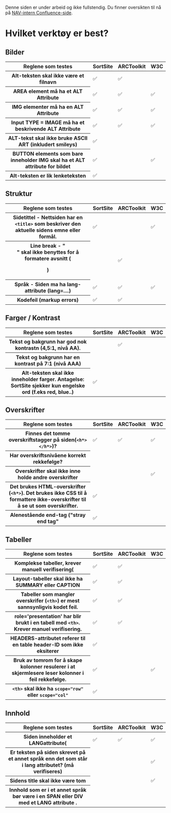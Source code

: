 <alertstripe type="advarsel">Denne siden er under arbeid og ikke fullstendig. Du finner oversikten til nå på <a href="https://confluence.adeo.no/display/MEBO/Automatisert+testing">NAV-intern Confluence-side</a>.</alertstripe>

# Hvilket verktøy er best?

## Bilder

<table>
    <thead>
        <tr>
            <th>Reglene som testes</th>
            <th>SortSite</th>
            <th>ARCToolkit</th>
            <th>W3C</th>
        </tr>
    </thead>
    <tbody>
        <tr>
            <th>Alt-teksten skal ikke være et filnavn</th>
            <td>✅</td>
            <td>✅</td>
            <td></td>     
        </tr>
        <tr>
            <th>AREA element må ha et ALT Attribute </th>
            <td>✅</td>
            <td>✅</td>
            <td>✅</td>
        </tr>
        <tr>
            <th>IMG elementer må ha en ALT Attribute</th>
            <td>✅</td>
            <td>✅</td>
            <td>✅</td>
        </tr>
        <tr>
            <th>Input TYPE = IMAGE må ha et beskrivende ALT Attribute</th>
            <td>✅</td>
            <td>✅</td>
            <td>✅</td>
        </tr>
        <tr>
            <th>ALT-tekst skal ikke bruke ASCII ART (inkludert smileys)</th>
            <td>✅</td>
            <td></td>
            <td></td>
        </tr>
        <tr>
            <th>BUTTON elements som bare inneholder IMG skal ha et ALT attribute for bildet</th>
            <td>✅</td>
            <td></td>
            <td>✅</td>
        </tr>
        <tr>
            <th>Alt-teksten er lik lenketeksten</th>
            <td>✅</td>
            <td></td>
            <td></td>
        </tr>
</table>

## Struktur

<table>
    <thead>
        <tr>
            <th>Reglene som testes</th>
            <th>SortSite</th>
            <th>ARCToolkit</th>
            <th>W3C</th>
        </tr>
    </thead>
    <tbody>
        <tr>
            <th>Sidetittel - Nettsiden har en <code>&#x3C;title&#x3E;</code> som beskriver den aktuelle sidens emne eller formål.</th>
            <td>✅</td>
            <td></td>
            <td>✅</td>     
        </tr>
        <tr>
            <th>Line break - "<code><br /></code>" skal ikke benyttes for å formatere avsnitt (<p>)</th>
            <td></td>
            <td>✅</td>
            <td></td>
        </tr>
        <tr>
            <th>Språk - Siden ma ha lang-attribute (lang=....)</th>
            <td>✅</td>
            <td>✅</td>
            <td>✅</td>
        </tr>
        <tr>
            <th>Kodefeil (markup errors)</th>
            <td>✅</td>
            <td>✅</td>
            <td></td>
        </tr>
</table>

## Farger / Kontrast

<table>
    <thead>
        <tr>
            <th>Reglene som testes</th>
            <th>SortSite</th>
            <th>ARCToolkit</th>
            <th>W3C</th>
        </tr>
    </thead>
    <tbody>
        <tr>
            <th>Tekst og bakgrunn har god nok kontrastn (4,5:1, nivå AA).</th>
            <td></td>
            <td>✅</td>
            <td></td>     
        </tr>
        <tr>
            <th>Tekst og bakgrunn har en kontrast på 7:1 (nivå AAA)</th>
            <td></td>
            <td></td>
            <td></td>
        </tr>
        <tr>
            <th>Alt-teksten skal ikke inneholder farger. Antagelse: SortSite sjekker kun engelske ord (f.eks red, blue..)</th>
            <td>✅</td>
            <td></td>
            <td></td>
        </tr>
</table>

## Overskrifter

<table>
    <thead>
        <tr>
            <th>Reglene som testes</th>
            <th>SortSite</th>
            <th>ARCToolkit</th>
            <th>W3C</th>
        </tr>
    </thead>
    <tbody>
        <tr>
            <th>Finnes det tomme overskriftstagger på siden(<code>&#x3C;h*&#x3E;&#x3C;/h*&#x3E;</code>)?</th>
            <td>✅</td>
            <td>✅</td>
            <td>✅</td>     
        </tr>
        <tr>
            <th>Har overskriftsnivåene korrekt rekkefølge?</th>
            <td></td>
            <td></td>
            <td></td>
        </tr>
        <tr>
            <th>Overskrifter skal ikke inne holde andre overskrifter</th>
            <td></td>
            <td></td>
            <td>✅</td>
        </tr>
        <tr>
            <th>Det brukes HTML-overskrifter (<code>&#x3C;h*&#x3E;</code>). Det brukes ikke CSS til å formattere ikke-overskrifter til å se ut som overskrifter.</th>
            <td>✅</td>
            <td></td>
            <td></td>
        </tr>
        <tr>
            <th>Alenestående end-tag ("stray end tag"</th>
            <td>✅</td>
            <td></td>
            <td></td>
        </tr>
</table>

## Tabeller

<table>
    <thead>
        <tr>
            <th>Reglene som testes</th>
            <th>SortSite</th>
            <th>ARCToolkit</th>
            <th>W3C</th>
        </tr>
    </thead>
    <tbody>
        <tr>
            <th>Komplekse tabeller, krever manuell verifisering(</th>
            <td>✅</td>
            <td>✅</td>
            <td></td>     
        </tr>
        <tr>
            <th>Layout-tabeller skal ikke ha SUMMARY eller CAPTION</th>
            <td>✅</td>
            <td>✅</td>
            <td></td>
        </tr>
        <tr>
            <th>Tabeller som mangler overskrifer (<code>&#x3C;th&#x3E;</code>) er mest sannsynligvis kodet feil.</th>
            <td>✅</td>
            <td>✅</td>
            <td></td>
        </tr>
        <tr>
            <th>role='presentation' har blir brukt i en tabell med <code>&#x3C;th&#x3E;</code>. Krever manuel verifisering.</th>
            <td>✅</td>
            <td>✅</td>
            <td></td>
        </tr>
        <tr>
            <th>HEADERS-attributet referer til en table header-ID som ikke eksiterer</th>
            <td>✅</td>
            <td></td>
            <td></td>
        </tr>
        <tr>
            <th>Bruk av tomrom for å skape kolonner resulerer i at skjermlesere leser kolonner i feil rekkefølge.</th>
            <td>✅</td>
            <td></td>
            <td>✅</td>
        </tr>
        <tr>
            <th><code>&#x3C;th&#x3E;</code> skal ikke ha <code>scope="row"</code> eller <code>scope="col"</code></th>
            <td>✅</td>
            <td></td>
            <td></td>
        </tr>
</table>

## Innhold

<table>
    <thead>
        <tr>
            <th>Reglene som testes</th>
            <th>SortSite</th>
            <th>ARCToolkit</th>
            <th>W3C</th>
        </tr>
    </thead>
    <tbody>
        <tr>
            <th>Siden inneholder et LANGattribute(</th>
            <td>✅</td>
            <td>✅</td>
            <td>✅</td>     
        </tr>
        <tr>
            <th>Er teksten på siden skrevet på et annet språk enn det som står i lang attributet? (må verifiseres)</th>
            <td></td>
            <td></td>
            <td>✅</td>
        </tr>
        <tr>
            <th>Sidens title skal ikke være tom</th>
            <td></td>
            <td></td>
            <td>✅</td>
        </tr>
        <tr>
            <th>Innhold som er i et annet språk bør være i en SPAN eller DIV med et LANG attribute .</th>
            <td></td>
            <td></td>
            <td></td>
        </tr>
</table>
